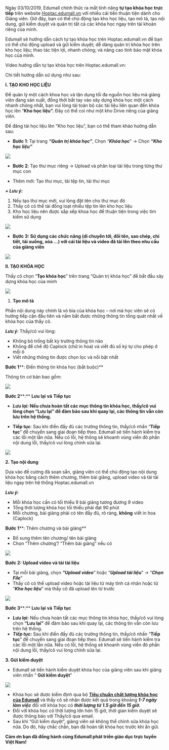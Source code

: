 Ngày 03/10/2019, Edumall chính thức ra mắt tính năng  **tự tạo khóa học trực tiếp** trên website [Hoptac.edumall.vn](https://hoptac.edumall.vn/) với nhiều cải tiến thuận tiện dành cho Giảng viên. Giờ đây, bạn có thể chủ động tạo kho học liệu, tạo mô tả, tạo nội dung, gửi kiểm duyệt và quản trị tất cả các khóa học ngay trên tài khoản riêng của mình.

Edumall sẽ hướng dẫn cách tự tạo khóa học trên Hoptac.edumall.vn để bạn có thể chủ động upload và gửi kiểm duyệt; dễ dàng quản trị khóa học trên kho học liệu; thao tác tiện lợi, nhanh chóng; và nâng cao tính bảo mật khóa học của mình.

Video hướng dẫn tự tạo khóa học trên Hoptac.edumall.vn:

Chi tiết hướng dẫn sử dụng như sau:

**I. TẠO KHO HỌC LIỆU**

Để quản lý một cách khoa học và tận dụng tối đa nguồn học liệu mà giảng viên đang sản xuất, đồng thời bắt tay vào xây dựng khóa học một cách nhanh chóng nhất, bạn vui lòng tải toàn bộ các tài liệu liên quan đến khóa học lên “**Kho học liệu”.** Đây có thể coi như một kho Drive riêng của giảng viên.

Để đăng tải học liệu lên “Kho học liệu”, bạn có thể tham khảo hướng dẫn sau:

-   **Bước 1**: Tại trang **_“Quản trị khóa học”_**, Chọn “**_Khóa học_**” -> Chọn **_“Kho học liệu”_**

![](https://hoptac.edumall.vn/wp-content/uploads/2019/10/2.1.png)

-   **Bước 2**: Tạo thư mục riêng -> Upload và phân loại tài liệu trong từng thư mục con

+ Thêm mới: Tạo thư mục, tải tệp tin, tải thư mục

**_+ Lưu ý:_**

1.  Nếu tạo thư mục mới, vui lòng đặt tên cho thư mục đó
2.  Thầy cô có thể tải đồng loạt nhiều tệp tin lên kho học liệu
3.  Kho học liệu nên được sắp xếp khoa học để thuận tiện trong việc tìm kiếm sử dụng

![](https://hoptac.edumall.vn/wp-content/uploads/2019/10/1.2.png)

-   **Bước 3:  Sử dụng các chức năng (di chuyển tới, đổi tên, sao chép, chi tiết, tải xuống, xóa …) với cái tài liệu và video đã tải lên theo nhu cầu của giảng viên**

![](https://hoptac.edumall.vn/wp-content/uploads/2019/10/1.3.png)

**II. TẠO KHÓA HỌC**

Thầy cô chọn “**Tạo khóa học**” trên trang “Quản trị khóa học” để bắt đầu xây dựng khóa học của mình

![](https://hoptac.edumall.vn/wp-content/uploads/2019/10/2.1.png)

1.  **Tạo mô tả**

Phần nội dung này chính là vỏ bìa của khóa học – nơi mà học viên sẽ có hướng tiếp cận đầu tiên và nắm bắt được những thông tin tổng quát nhất về khóa học của thầy cô.

**_Lưu ý_**: Thầy/cô vui lòng:

-   Không bỏ trống bất kỳ trường thông tin nào
-   Không để chế độ Caplock (chữ in hoa) và viết đủ số ký tự cho phép ở mỗi ô
-   Viết những thông tin được chọn lọc và nổi bật nhất

**Bước 1****: Điền thông tin khóa học (bắt buộc)**

Thông tin cơ bản bao gồm:

![](https://hoptac.edumall.vn/wp-content/uploads/2019/10/a.png)

**Bước 2****:** **Lưu lại** **và** **Tiếp tục**

-   **_Lưu lại:_  Nếu chưa hoàn tất các mục thông tin khóa học, thầy/cô vui lòng chọn “Lưu lại”  để đảm bảo sau khi quay lại, các thông tin vẫn còn lưu trên hệ thống.**

-   **Tiếp tục**:  Sau khi điền đầy đủ các trường thông tin, thầy/cô nhấn “**Tiếp tục**” để chuyển sang giai đoạn tiếp theo. Edumall sẽ tiến hành kiểm tra các lỗi một lần nữa. Nếu có lỗi, hệ thống sẽ khoanh vùng viền đỏ phần nội dung lỗi, thầy/cô vui lòng chỉnh sửa lại.

![](https://hoptac.edumall.vn/wp-content/uploads/2019/10/2.2.png)

**2. Tạo nội dung**

Dựa vào đề cương đã soạn sẵn, giảng viên có thể chủ động tạo nội dung khóa học bằng cách thêm chương, thêm bài giảng, upload video và tải tài liệu ngay trên hệ thống Hoptac.edumall.vn

**_Lưu ý:_**

-   Mỗi khóa học cần có tối thiểu 9 bài giảng tương đương 9 video
-   Tổng thời lượng khóa học tối thiểu phải đạt 90 phút
-   Mỗi chương, bài giảng phải có tên đầy đủ, rõ ràng, **không** viết in hoa (Caplock)

**Bước 1****: Thêm chương và bài giảng**

-   Bổ sung thêm tên chương/ tên bài giảng
-   Chọn “Thêm chương”/ “Thêm bài giảng” nếu có

![](https://hoptac.edumall.vn/wp-content/uploads/2019/10/2.3.png)

**Bước 2:**  **Upload video và tải tài liệu**

-   Tại mỗi bài giảng, chọn **_“Upload video_**” hoặc “**_Upload tài liệu_**” → “**_Chọn File_**”
-   Thầy cô có thể upload video hoặc tài liệu từ máy tính cá nhân hoặc từ “**_Kho học liệu_**” mà thầy cô đã upload lên từ trước

![](https://hoptac.edumall.vn/wp-content/uploads/2019/10/2.4.png)

**Bước 3****:** **Lưu lại** **và** **Tiếp tục**

-   **_Lưu lại:_**  Nếu chưa hoàn tất các mục thông tin khóa học, thầy/cô vui lòng chọn **“****Lưu lại****”**  để đảm bảo sau khi quay lại, các thông tin vẫn còn lưu trên hệ thống.
-   **_Tiếp tục:_** Sau khi điền đầy đủ các trường thông tin, thầy/cô nhấn “**Tiếp tục**” để chuyển sang giai đoạn tiếp theo. Edumall sẽ tiến hành kiểm tra các lỗi một lần nữa. Nếu có lỗi, hệ thống sẽ khoanh vùng viền đỏ phần nội dung lỗi, thầy/cô vui lòng chỉnh sửa lại.

**3. Gửi kiểm duyệt**

-   Edumall sẽ tiến hành kiểm duyệt khóa học của giảng viên sau khi giảng viên nhấn “ **Gửi kiểm duyệt**”

![](https://hoptac.edumall.vn/wp-content/uploads/2019/10/2.5.png)

-   Khóa học sẽ được kiểm định qua bộ **[Tiêu chuẩn chất lượng khóa học của Edumall](https://hoptac.edumall.vn/tieu-chuan-chat-luong-khoa-hoc-tai-edumall.html)** và thầy cô sẽ nhận được kết quả trong khoảng  **_1-7 ngày làm việc_** đối với khóa học có **_thời lượng từ 1.5 giờ đến 15 giờ._**
-   Đối với khóa học có thời lượng lớn hơn 15 giờ, thời gian kiểm duyệt sẽ được thông báo với Thầy/cô qua email.
-   Sau khi “Gửi kiểm duyệt”, giảng viên sẽ không thể chỉnh sửa khóa học nữa. Do đó, hãy chắc chắn, bạn đã hoàn tất khóa học trước khi ấn gửi.

**Cảm ơn bạn đã đồng hành cùng Edumall phát triển giáo dục trực tuyến Việt Nam!**
